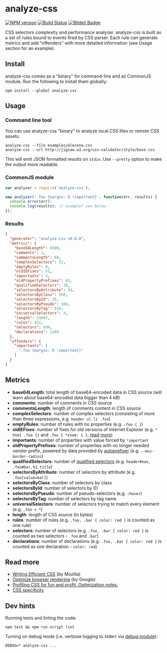 analyze-css
===========

[![NPM version](https://badge.fury.io/js/analyze-css.png)](http://badge.fury.io/js/analyze-css)
[![Build Status](https://api.travis-ci.org/macbre/analyze-css.png)](http://travis-ci.org/macbre/analyze-css)
[![Bitdeli Badge](https://d2weczhvl823v0.cloudfront.net/macbre/analyze-css/trend.png)](https://bitdeli.com/free "Bitdeli Badge")

CSS selectors complexity and performance analyzer. analyze-css is built as a set of rules bound to events fired by CSS parser. Each rule can generate metrics and add "offenders" with more detailed information (see Usage section for an example).

## Install

analyze-css comes as a "binary" for command-line and as CommonJS module. Run the following to install them globally:

```
npm install --global analyze-css
```

## Usage

### Command line tool

You can use analyze-css "binary" to analyze local CSS files or remote CSS assets:

```
analyze-css --file examples/elecena.css
analyze-css --url http://jigsaw.w3.org/css-validator/style/base.css
```

This will emit JSON formatted results on ``stdin``. Use ``--pretty`` option to make the output more readable.

### CommonJS module

```js
var analyzer = require('analyze-css');

new analyzer('.foo {margin: 0 !important}', function(err, results) {
  console.error(err);
  console.log(results); // example? see below
});

```

### Results

```json
{
  "generator": "analyze-css v0.0.0",
  "metrics": {
    "base64Length": 9308,
    "comments": 1,
    "commentsLength": 68,
    "complexSelectors": 32,
    "emptyRules": 0,
    "oldIEFixes": 51,
    "importants": 3,
    "oldPropertyPrefixes": 65,
    "qualifiedSelectors": 28,
    "selectorsByAttribute": 93,
    "selectorsByClass": 568,
    "selectorsById": 35,
    "selectorsByPseudo": 166,
    "selectorsByTag": 519,
    "universalSelectors": 4,
    "length": 51665,
    "rules": 422,
    "selectors": 699,
    "declarations": 1240
  },
  "offenders": {
    "importants": [
      ".foo {margin: 0 !important}"
    ]
  }
}
```

## Metrics

* **base64Length**: total length of base64-encoded data in CSS source (will warn about base64-encoded data bigger than 4 kB)
* **comments**: number of comments in CSS source
* **commentsLength**: length of comments content in CSS source
* **complexSelectors**: number of complex selectors (consisting of more than three expressions, e.g. ``header ul li .foo``)
* **emptyRules**: number of rules with no properties (e.g. ``.foo { }``)
* **oldIEFixes**: number of fixes for old versions of Internet Explorer (e.g. ``* html .foo {}`` and ``.foo { *zoom: 1 }``, [read](http://blogs.msdn.com/b/ie/archive/2005/09/02/460115.aspx) [more](http://www.impressivewebs.com/ie7-ie8-css-hacks/))
* **importants**: number of properties with value forced by ``!important``
* **oldPropertyPrefixes**: number of properties with no longer needed vendor prefix, powered by data provided by [autoprefixer](https://github.com/ai/autoprefixer) (e.g. ``--moz-border-radius``)
* **qualifiedSelectors**: number of [qualified selectors](https://developer.mozilla.org/en-US/docs/Web/Guide/CSS/Writing_efficient_CSS) (e.g. ``header#nav``, ``.foo#bar``, ``h1.title``)
* **selectorsByAttribute**: number of selectors by attribute (e.g. ``.foo[value=bar]``)
* **selectorsByClass**: number of selectors by class
* **selectorsById**: number of selectors by ID
* **selectorsByPseudo**: number of pseudo-selectors (e,g. ``:hover``)
* **selectorsByTag**: number of selectors by tag name
* **universalSelectors**: number of selectors trying to match every element (e.g. ``.foo > *``)
* **length**: length of CSS source (in bytes)
* **rules**: number of rules (e.g. ``.foo, .bar { color: red }`` is counted as one rule)
* **selectors**: number of selectors (e.g. ``.foo, .bar { color: red }`` is counted as two selectors - ``.foo`` and ``.bar``)
* **declarations**: number of declarations (e.g. ``.foo, .bar { color: red }`` is counted as one declaration - ``color: red``)

## Read more

* [Writing Efficient CSS](http://developer.mozilla.org/en/Writing_Efficient_CSS) (by Mozilla)
* [Optimize browser rendering](https://developers.google.com/speed/docs/best-practices/rendering) (by Google)
* [Profiling CSS for fun and profit. Optimization notes.](http://perfectionkills.com/profiling-css-for-fun-and-profit-optimization-notes/)
* [CSS specificity](http://css-tricks.com/specifics-on-css-specificity/)

## Dev hints

Running tests and linting the code:

```
npm test && npm run-script lint
```

Turning on debug mode (i.e. verbose logging to stderr via [debug module](https://npmjs.org/package/debug)):

```
DEBUG=* analyze-css ...
```
